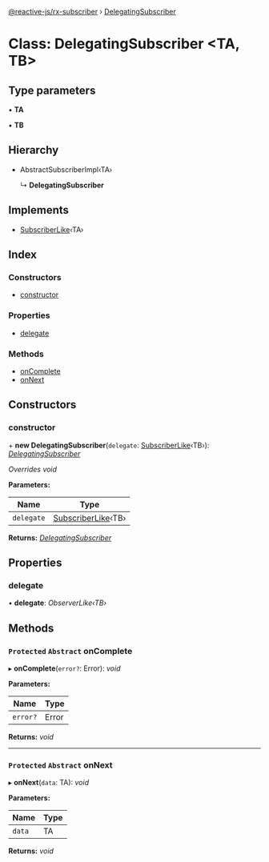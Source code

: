 [@reactive-js/rx-subscriber](../README.md) › [DelegatingSubscriber](delegatingsubscriber.md)

# Class: DelegatingSubscriber <**TA, TB**>

## Type parameters

▪ **TA**

▪ **TB**

## Hierarchy

* AbstractSubscriberImpl‹TA›

  ↳ **DelegatingSubscriber**

## Implements

* [SubscriberLike](../interfaces/subscriberlike.md)‹TA›

## Index

### Constructors

* [constructor](delegatingsubscriber.md#constructor)

### Properties

* [delegate](delegatingsubscriber.md#delegate)

### Methods

* [onComplete](delegatingsubscriber.md#protected-abstract-oncomplete)
* [onNext](delegatingsubscriber.md#protected-abstract-onnext)

## Constructors

###  constructor

\+ **new DelegatingSubscriber**(`delegate`: [SubscriberLike](../interfaces/subscriberlike.md)‹TB›): *[DelegatingSubscriber](delegatingsubscriber.md)*

*Overrides void*

**Parameters:**

Name | Type |
------ | ------ |
`delegate` | [SubscriberLike](../interfaces/subscriberlike.md)‹TB› |

**Returns:** *[DelegatingSubscriber](delegatingsubscriber.md)*

## Properties

###  delegate

• **delegate**: *ObserverLike‹TB›*

## Methods

### `Protected` `Abstract` onComplete

▸ **onComplete**(`error?`: Error): *void*

**Parameters:**

Name | Type |
------ | ------ |
`error?` | Error |

**Returns:** *void*

___

### `Protected` `Abstract` onNext

▸ **onNext**(`data`: TA): *void*

**Parameters:**

Name | Type |
------ | ------ |
`data` | TA |

**Returns:** *void*
